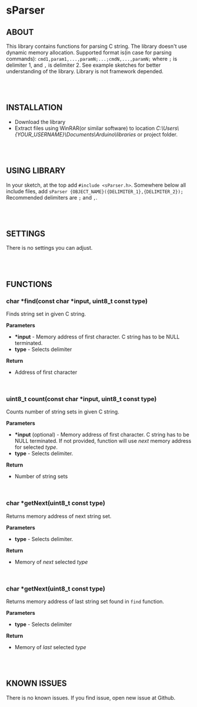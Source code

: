 # sParser

## ABOUT

This library contains functions for parsing C string. The library doesn't use dynamic memory allocation. 
Supported format is(in case for parsing commands): `cmd1,param1,...,paramN;...;cmdN,...,paramN;` where `;` is delimiter 1, and `,` is delimiter 2.
See example sketches for better understanding of the library. Library is not framework depended.

<br/><br/>

## INSTALLATION

<ul>
  <li>Download the library</li>
  <li>Extract files using WinRAR(or similar software) to location <i>C:\Users\{YOUR_USERNAME}\Documents\Arduino\libraries</i> or project folder.</li>
</ul>

<br/><br/>

## USING LIBRARY

In your sketch, at the top add `#include <sParser.h>`. Somewhere below all include files, add `sParser {OBJECT_NAME}({DELIMITER_1},{DELIMITER_2});`
Recommended delimiters are `;` and `,`.

<br/><br/>

## SETTINGS

There is no settings you can adjust.

<br/><br/>

## FUNCTIONS

### char *find(const char *input, uint8_t const type)

Finds string set in given C string.

<b>Parameters</b>
<ul>
  <li><b>*input</b> - Memory address of first character. C string has to be NULL terminated.</li>
  <li><b>type</b> - Selects delimiter</li>
</ul>

<b>Return</b>
<ul>
  <li>Address of first character</li>
</ul>

<br/>

### uint8_t count(const char *input, uint8_t const type)

Counts number of string sets in given C string.

<b>Parameters</b>
<ul>
  <li><b>*input</b> (optional) - Memory address of first character. C string has to be NULL terminated.
If not provided, function will use <i>next</i> memory address for selected <i>type</i>.</li>
  <li><b>type</b> - Selects delimiter.</li>
</ul>

<b>Return</b>
<ul>
  <li>Number of string sets</li>
</ul>

<br/>

### char *getNext(uint8_t const type)

Returns memory address of next string set.

<b>Parameters</b>
<ul>
  <li><b>type</b> - Selects delimiter.</li>
</ul>

<b>Return</b>
<ul>
  <li>Memory of <i>next</i> selected <i>type</i></li>
</ul>

<br/>

### char *getNext(uint8_t const type)

Returns memory address of last string set found in `find` function.

<b>Parameters</b>
<ul>
  <li><b>type</b> - Selects delimiter</li>
</ul>

<b>Return</b>
<ul>
  <li>Memory of <i>last</i> selected <i>type</i></li>
</ul>

<br/><br/>

## KNOWN ISSUES

There is no known issues. If you find issue, open new issue at Github.
